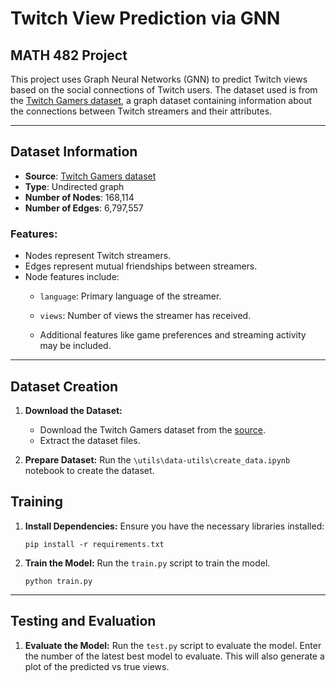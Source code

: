 # Twitch View Prediction via GNN

## MATH 482 Project

This project uses Graph Neural Networks (GNN) to predict Twitch views based on the social connections of Twitch users. The dataset used is from the [Twitch Gamers dataset](https://snap.stanford.edu/data/twitch_gamers.html), a graph dataset containing information about the connections between Twitch streamers and their attributes.

---

## Dataset Information

- **Source**: [Twitch Gamers dataset](https://snap.stanford.edu/data/twitch_gamers.html)
- **Type**: Undirected graph
- **Number of Nodes**: 168,114
- **Number of Edges**: 6,797,557

### Features:
- Nodes represent Twitch streamers.
- Edges represent mutual friendships between streamers.
- Node features include:
  - `language`: Primary language of the streamer.
  - `views`: Number of views the streamer has received.
  
  - Additional features like game preferences and streaming activity may be included.



---

## Dataset Creation

1. **Download the Dataset:**
   - Download the Twitch Gamers dataset from the [source](https://snap.stanford.edu/data/twitch_gamers.html).
   - Extract the dataset files.


3. **Prepare Dataset:**
   Run the `\utils\data-utils\create_data.ipynb` notebook to create the dataset.


## Training

1. **Install Dependencies:**
   Ensure you have the necessary libraries installed:
   ```
   pip install -r requirements.txt
   ```

2. **Train the Model:**
   Run the `train.py` script to train the model.
   ```
   python train.py
   ```

---

## Testing and Evaluation

1. **Evaluate the Model:**
   Run the `test.py` script to evaluate the model. Enter the number of the latest best model to evaluate. This will also generate a plot of the predicted vs true views. 
   ```python test.py
   ```


